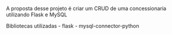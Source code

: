 A proposta desse projeto é criar um CRUD de uma concessionaria utilizando Flask e MySQL

Bibliotecas utilizadas
    - flask
    - mysql-connector-python